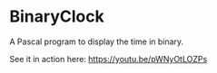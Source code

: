 # BinaryClock
A Pascal program to display the time in binary.

See it in action here: https://youtu.be/pWNyOtLOZPs
